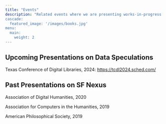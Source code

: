 ```yaml
---
title: "Events"
description: "Related events where we are presenting works-in-progress
cascade:
  featured_image: '/images/books.jpg'
menu:
  main:
    weight: 2
---
```


## Upcoming Presentations on Data Speculations

Texas Conference of Digital Libraries, 2024: https://tcdl2024.sched.com/


## Past Presentations on SF Nexus

Association of Digital Humanities, 2020

Association for Computers in the Humanities, 2019

American Philosophical Society, 2019

